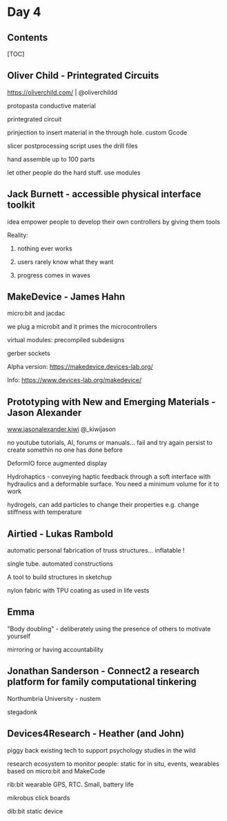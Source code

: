 # Day 4

## Contents

[TOC]

## Oliver Child - Printegrated Circuits

https://oliverchild.com/ | @oliverchildd

protopasta conductive material

printegrated circuit

prinjection to insert material in the through hole. custom Gcode

slicer postprocessing script uses the drill files

hand assemble up to 100 parts

let other people do the hard stuff. use modules

## Jack Burnett - accessible physical interface toolkit 

idea empower people to develop their own controllers by giving them tools

Reality:

1. nothing ever works

2. users rarely know what they want

3. progress comes in waves

## MakeDevice - James Hahn

micro:bit and jacdac

we plug a microbit and it primes the microcontrollers

virtual modules: precompiled subdesigns

gerber sockets 

Alpha version: https://makedevice.devices-lab.org/

Info: https://www.devices-lab.org/makedevice/

## Prototyping with New and Emerging Materials - Jason Alexander

www.jasonalexander.kiwi @_kiwijason

no youtube tutorials, AI, forums or manuals... fail and try again persist to create somethin no one has done before

DeformIO force augmented display

Hydrohaptics - conveying haptic feedback through a soft interface with hydraulics and a deformable surface. You need a minimum volume for it to work

hydrogels, can add particles to change their properties e.g. change stiffness with temperature

## Airtied - Lukas Rambold

automatic personal fabrication of truss structures... inflatable !

single tube. automated constructions

A tool to build structures in sketchup

nylon fabric with TPU coating as used in life vests

## Emma

"Body doubling" - deliberately using the presence of others to motivate yourself 

mirroring or having accountability

## Jonathan Sanderson - Connect2 a research platform for family computational tinkering

Northumbria University - nustem

stegadonk

## Devices4Research - Heather (and John)

piggy back existing tech to support psychology studies in the wild

research ecosystem to monitor people: static for in situ, events, wearables based on micro:bit and MakeCode

rib:bit wearable GPS, RTC. Small, battery life

mikrobus click boards

dib:bit static device



